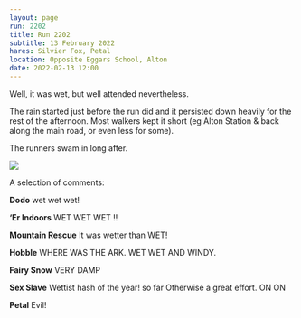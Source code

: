 ```yaml
---
layout: page
run: 2202
title: Run 2202
subtitle: 13 February 2022
hares: Silvier Fox, Petal
location: Opposite Eggars School, Alton
date: 2022-02-13 12:00
---
```


Well, it was wet, but well attended nevertheless.

The rain started just before the run did and it persisted down heavily for the rest of the afternoon. Most walkers kept it short (eg Alton Station & back along the main road, or even less for some). 

The runners swam in long after.

<img src="{{ '/assets/img/scribe/2202/2202-1.jpg' | prepend: site.baseurl }}" class="post-img">

A selection of comments:

__Dodo__ wet wet wet!

__‘Er Indoors__ WET WET WET !!

__Mountain Rescue__ It was wetter than WET!

__Hobble__ WHERE WAS THE ARK. WET WET AND WINDY.

__Fairy Snow__ VERY DAMP

__Sex Slave__ Wettist hash of the year! so far Otherwise a great effort. ON ON

__Petal__ Evil!
